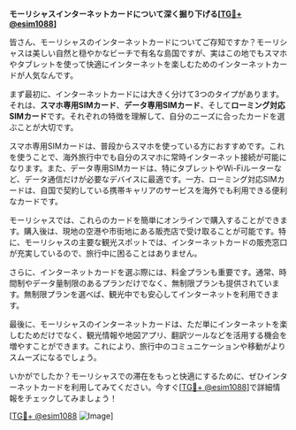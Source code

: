**モーリシャスインターネットカードについて深く掘り下げる[[TG💪+ @esim1088](https://t.me/s/esim1088)]**

皆さん、モーリシャスのインターネットカードについてご存知ですか？モーリシャスは美しい自然と穏やかなビーチで有名な島国ですが、実はこの地でもスマホやタブレットを使って快適にインターネットを楽しむためのインターネットカードが人気なんです。

まず最初に、インターネットカードには大きく分けて3つのタイプがあります。それは、**スマホ専用SIMカード**、**データ専用SIMカード**、そして**ローミング対応SIMカード**です。それぞれの特徴を理解して、自分のニーズに合ったカードを選ぶことが大切です。

スマホ専用SIMカードは、普段からスマホを使っている方におすすめです。これを使うことで、海外旅行中でも自分のスマホに常時インターネット接続が可能になります。また、データ専用SIMカードは、特にタブレットやWi-Fiルーターなど、データ通信だけが必要なデバイスに最適です。一方、ローミング対応SIMカードは、自国で契約している携帯キャリアのサービスを海外でも利用できる便利なカードです。

モーリシャスでは、これらのカードを簡単にオンラインで購入することができます。購入後は、現地の空港や市街地にある販売店で受け取ることが可能です。特に、モーリシャスの主要な観光スポットでは、インターネットカードの販売窓口が充実しているので、旅行中に困ることはありません。

さらに、インターネットカードを選ぶ際には、料金プランも重要です。通常、時間制やデータ量制限のあるプランだけでなく、無制限プランも提供されています。無制限プランを選べば、観光中でも安心してインターネットを利用できます。

最後に、モーリシャスのインターネットカードは、ただ単にインターネットを楽しむためだけでなく、観光情報や地図アプリ、翻訳ツールなどを活用する機会を増やすことができます。これにより、旅行中のコミュニケーションや移動がよりスムーズになるでしょう。

いかがでしたか？モーリシャスでの滞在をもっと快適にするために、ぜひインターネットカードを利用してみてください。今すぐ[[TG💪+ @esim1088](https://t.me/s/esim1088)]で詳細情報をチェックしてみましょう！

[[TG💪+ @esim1088](https://t.me/s/esim1088) ![Image](https://i.postimg.cc/Y0z9fWf4/image.png)]